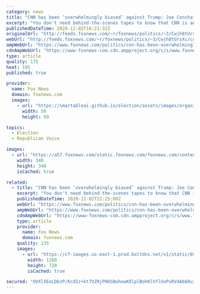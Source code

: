 ```yaml
---
category: news
title: "CNN has been ‘overwhelmingly biased’ against Trump: Joe Concha"
excerpt: "You don't need behind-the-scenes tapes to know that CNN is anti-Trump because of how blatant the network coverage is, Fox News contributor Joe Concha told \"America's Newsroom\" Wednesday."
publishedDateTime: 2020-12-02T18:21:32Z
originalUrl: "http://feeds.foxnews.com/~r/foxnews/politics/~3/Cwjh8tUrxXc/cnn-has-been-overwhelmingly-biased-against-trump-joe-concha"
webUrl: "http://feeds.foxnews.com/~r/foxnews/politics/~3/Cwjh8tUrxXc/cnn-has-been-overwhelmingly-biased-against-trump-joe-concha"
ampWebUrl: "https://www.foxnews.com/politics/cnn-has-been-overwhelmingly-biased-against-trump-joe-concha.amp"
cdnAmpWebUrl: "https://www-foxnews-com.cdn.ampproject.org/c/s/www.foxnews.com/politics/cnn-has-been-overwhelmingly-biased-against-trump-joe-concha.amp"
type: article
quality: 175
heat: 195
published: true

provider:
  name: Fox News
  domain: foxnews.com
  images:
    - url: "https://smartableai.github.io/election/assets/images/organizations/foxnews.com-50x50.jpg"
      width: 50
      height: 50

topics:
  - Election
  - Republican Voice

images:
  - url: "https://a57.foxnews.com/static.foxnews.com/foxnews.com/content/uploads/2018/09/340/340/calebparkeheadshot0622182.jpg?ve=1&tl=1"
    width: 340
    height: 340
    isCached: true

related:
  - title: "CNN has been ‘overwhelmingly biased’ against Trump: Joe Concha"
    excerpt: "You don't need behind-the-scenes tapes to know that CNN is anti-Trump because of how blatant the network coverage is, Fox News contributor Joe Concha told \"America's Newsroom\" Wednesday."
    publishedDateTime: 2020-12-02T22:25:00Z
    webUrl: "https://www.foxnews.com/politics/cnn-has-been-overwhelmingly-biased-against-trump-joe-concha"
    ampWebUrl: "https://www.foxnews.com/politics/cnn-has-been-overwhelmingly-biased-against-trump-joe-concha.amp"
    cdnAmpWebUrl: "https://www-foxnews-com.cdn.ampproject.org/c/s/www.foxnews.com/politics/cnn-has-been-overwhelmingly-biased-against-trump-joe-concha.amp"
    type: article
    provider:
      name: Fox News
      domain: foxnews.com
    quality: 135
    images:
      - url: "https://cf-images.us-east-1.prod.boltdns.net/v1/static/694940094001/59e9543f-6090-4cc7-8bfc-475ab01904d2/04f7b0bd-59af-472f-a5c7-5e56bbcb17f8/1280x720/match/image.jpg"
        width: 1280
        height: 720
        isCached: true

secured: "OVXlXEoLDbzP/KcdIz+kt7VZRjPHOSBohowKOlplBohKlhflUxPvRV4A660u1ArwZ7IKnizURR59MYyF/Olyoky6dwFwb4WQt2gLjb+mXNkgY9ODWBjWz6Q5S1AtIbxkCw29/TOtuOYlf0KY64+WGK6zxYITc+sQEl36bZ926rwPXIgWEWIbq25cHAQ7Jq50lifI60+aEds/XP72kBhV+8DPr+8abTNTYnnVPIvpfandILTBmdnDjiRGxVatcacvPkp+VjfNRMHWhQIVLRJAkZIm/zzfPH8NbHEb1bo3lSiVBmqqtHX84CZt6WgGgf3u92Tunv/0E6cxc+jrDuAfx1OehKxGB6SInISrur3yOo4=;yGIT7Q7onPqoey+Hklw8Zg=="
---
```


